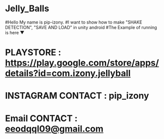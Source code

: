 # Jelly_Balls
#Hello My name is pip-izony.
#I want to show how to make "SHAKE DETECTION", "SAVE AND LOAD" in unity android
#The Example of running is here ▼
# PLAYSTORE : https://play.google.com/store/apps/details?id=com.izony.jellyball
#
#
# INSTAGRAM CONTACT : pip_izony
# Email CONTACT : eeodqql09@gmail.com
